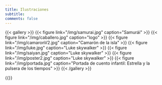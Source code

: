 ```yaml
---
title: Ilustraciones
subtitle: 
comments: false
---
```


{{< gallery >}}
{{< figure link="/img/samurai.jpg" caption="Samurái" >}}
{{< figure link="/img/caballero.jpg" caption="logo" >}}
{{< figure link="/img/camaronV2.jpg" caption="Camarón de la isla" >}}
{{< figure link="/img/luke.jpg" caption="Luke skywalker" >}}
{{< figure link="/img/saiyan.jpg" caption="Luke skywalker" >}}
{{< figure link="/img/poster2.jpg" caption="Luke skywalker" >}}
{{< figure link="/img/portada.jpg" caption="Portada de cuento infantil: Estrella y la pulsera de los tiempos" >}}
{{< /gallery >}}

{{<analitics>}}